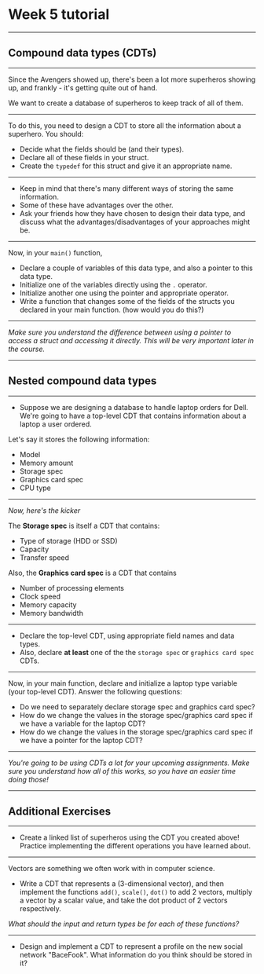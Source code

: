 <!-- {% raw %} -->

# Week 5 tutorial

-----

## Compound data types (CDTs)

---

Since the Avengers showed up, there's been a lot more superheros showing up, and frankly - it's getting quite out of hand. 

We want to create a database of superheros to keep track of all of them. 

---

To do this, you need to design a CDT to store all the information about a superhero. You should:

- Decide what the fields should be (and their types).
- Declare all of these fields in your struct.
- Create the `typedef` for this struct and give it an appropriate name.

---

- Keep in mind that there's many different ways of storing the same information. 
- Some of these have advantages over the other.
- Ask your friends how they have chosen to design their data type, and discuss what the advantages/disadvantages of your approaches might be.

---

Now, in your `main()` function, 

- Declare a couple of variables of this data type, and also a pointer to this data type.
- Initialize one of the variables directly using the `.` operator.
- Initialize another one using the pointer and appropriate operator.
- Write a function that changes some of the fields of the structs you declared in your main function. (how would you do this?)

---

*Make sure you understand the difference between using a pointer to access a struct and accessing it directly. This will be very important later in the course.*

-----

## Nested compound data types

---

- Suppose we are designing a database to handle laptop orders for Dell. We're going to have a top-level CDT that contains information about a laptop a user ordered. 

Let's say it stores the following information:

- Model
- Memory amount
- Storage spec
- Graphics card spec
- CPU type

---

*Now, here's the kicker*

The **Storage spec** is itself a CDT that contains:
- Type of storage (HDD or SSD)
- Capacity
- Transfer speed

Also, the **Graphics card spec** is a CDT that contains
- Number of processing elements
- Clock speed
- Memory capacity
- Memory bandwidth

---

- Declare the top-level CDT, using appropriate field names and data types. 
- Also, declare **at least** one of the the `storage spec` or `graphics card spec` CDTs.

---

Now, in your main function, declare and initialize a laptop type variable (your top-level CDT). Answer the following questions:

- Do we need to separately declare storage spec and graphics card spec?
- How do we change the values in the storage spec/graphics card spec if we have a variable for the laptop CDT?
- How do we change the values in the storage spec/graphics card spec if we have a pointer for the laptop CDT?

---

*You're going to be using CDTs a *lot* for your upcoming assignments. Make sure you understand how all of this works, so you have an easier time doing those!*

-----

## Additional Exercises

---

- Create a linked list of superheros using the CDT you created above! Practice implementing the different operations you have learned about.

---

Vectors are something we often work with in computer science. 

- Write a CDT that represents a (3-dimensional vector), and then implement the functions `add()`, `scale()`, `dot()` to add 2 vectors, multiply a vector by a scalar value, and take the dot product of 2 vectors respectively. 

*What should the input and return types be for each of these functions?*

---

- Design and implement a CDT to represent a profile on the new social network "BaceFook". What information do you think should be stored in it?

 

<!-- {% endraw %} -->